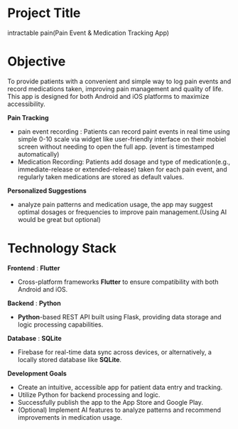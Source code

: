 # **Project Title**
intractable pain(Pain Event & Medication Tracking App)

# **Objective**
To provide patients with a convenient and simple way to log pain events and record medications taken, improving pain management and quality of life. This app is designed for both Android and iOS platforms to maximize accessibility.

**Pain Tracking**
- pain event recording : Patients can record paint events in real time using simple 0-10 scale via widget like user-friendly interface on their mobiel screen without needing to open the full app. (event is timestamped automatically)
- Medication Recording: Patients add dosage and type of medication(e.g., immediate-release or extended-release) taken for each pain event, and regularly taken medications are stored as default values.

**Personalized Suggestions**  
- analyze pain patterns and medication usage, the app may suggest optimal dosages or frequencies to improve pain management.(Using AI would be great but optional)

# **Technology Stack**

**Frontend** : **Flutter**
- Cross-platform frameworks **Flutter** to ensure compatibility with both Android and iOS. 

**Backend** : **Python**
- **Python**-based REST API built using Flask, providing data storage and logic processing capabilities.

**Database** : **SQLite**
- Firebase for real-time data sync across devices, or alternatively, a locally stored database like **SQLite**.

**Development Goals**
- Create an intuitive, accessible app for patient data entry and tracking.
- Utilize Python for backend processing and logic.
- Successfully publish the app to the App Store and Google Play.
- (Optional) Implement AI features to analyze patterns and recommend improvements in medication usage.
